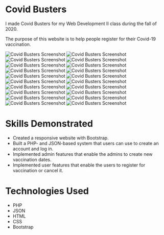 # Covid Busters
I made Covid Busters for my Web Development II class during the fall of 2020.

The purpose of this website is to help people register for their Covid-19 vaccination.

<img align="centre" alt="Covid Busters Screenshot" src="images/site_01.png">
<img align="centre" alt="Covid Busters Screenshot" src="images/site_02.png">
<img align="centre" alt="Covid Busters Screenshot" src="images/site_03.png">
<img align="centre" alt="Covid Busters Screenshot" src="images/site_04.png">
<img align="centre" alt="Covid Busters Screenshot" src="images/site_05.png">
<img align="centre" alt="Covid Busters Screenshot" src="images/site_06.png">
<img align="centre" alt="Covid Busters Screenshot" src="images/site_07.png">
<img align="centre" alt="Covid Busters Screenshot" src="images/site_08.png">
<img align="centre" alt="Covid Busters Screenshot" src="images/site_09.png">
<img align="centre" alt="Covid Busters Screenshot" src="images/site_10.png">
<img align="centre" alt="Covid Busters Screenshot" src="images/site_11.png">
<img align="centre" alt="Covid Busters Screenshot" src="images/site_12.png">
<img align="centre" alt="Covid Busters Screenshot" src="images/site_13.png">
<img align="centre" alt="Covid Busters Screenshot" src="images/site_14.png">
<img align="centre" alt="Covid Busters Screenshot" src="images/site_15.png">
<img align="centre" alt="Covid Busters Screenshot" src="images/site_16.png">
<img align="centre" alt="Covid Busters Screenshot" src="images/site_17.png">
<img align="centre" alt="Covid Busters Screenshot" src="images/site_18.png">
<img align="centre" alt="Covid Busters Screenshot" src="images/site_19.png">
<img align="centre" alt="Covid Busters Screenshot" src="images/site_20.png">

# Skills Demonstrated
* Created a responsive website with Bootstrap.
* Built a PHP- and JSON-based system that users can use to create an account and log in.
* Implemented admin features that enable the admins to create new vaccination dates.
* Implemented user features that enable the users to register for vaccination or cancel it.

# Technologies Used
* PHP
* JSON
* HTML
* CSS
* Bootstrap

